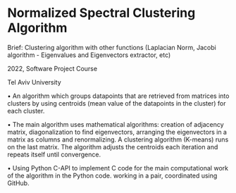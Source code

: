 # Normalized Spectral Clustering Algorithm
Brief: Clustering algorithm with other functions (Laplacian Norm, Jacobi algorithm - Eigenvalues and Eigenvectors extractor, etc)

2022, Software Project Course

Tel Aviv University

•	An algorithm which groups datapoints that are retrieved from matrices into clusters by using centroids (mean value of the datapoints in the cluster) for each cluster.

•	The main algorithm uses mathematical algorithms: creation of adjacency matrix, diagonalization to find eigenvectors, arranging the eigenvectors in a matrix as columns and renormalizing. A clustering algorithm (K-means) runs on the last matrix. The algorithm adjusts the centroids each iteration and repeats itself until convergence.

•	Using Python C-API to implement C code for the main computational work of the algorithm in the Python code. working in a pair, coordinated using GitHub.
